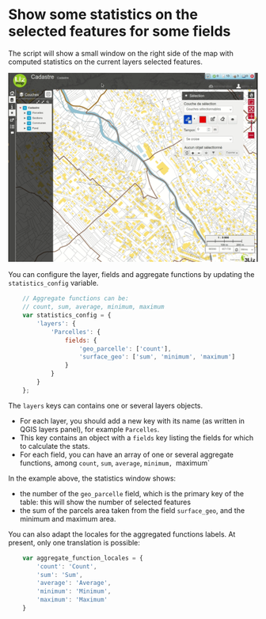 # Show some statistics on the selected features for some fields

The script will show a small window on the right side of the map with computed statistics on the current layers selected features.

![Show statistics on selection GIF demo](./show_statistics_on_selection.gif)

You can configure the layer, fields and aggregate functions by updating the `statistics_config` variable.

```javascript
    // Aggregate functions can be:
    // count, sum, average, minimum, maximum
    var statistics_config = {
        'layers': {
            'Parcelles': {
                fields: {
                    'geo_parcelle': ['count'],
                    'surface_geo': ['sum', 'minimum', 'maximum']
                }
            }
        }
    };
```

The `layers` keys can contains one or several layers objects.

* For each layer, you should add a new key with its name (as written in QGIS layers panel), for example `Parcelles`.
* This key contains an object with a `fields` key listing the fields for which to calculate the stats.
* For each field, you can have an array of one or several aggregate functions, among `count`, `sum`, `average`, `minimum, `maximum`

In the example above, the statistics window shows:

* the number of the `geo_parcelle` field, which is the primary key of the table: this will show the number of selected features
* the sum of the parcels area taken from the field `surface_geo`, and the minimum and maximum area.

You can also adapt the locales for the aggregated functions labels. At present, only one translation is possible:

```javascript
    var aggregate_function_locales = {
        'count': 'Count',
        'sum': 'Sum',
        'average': 'Average',
        'minimum': 'Minimum',
        'maximum': 'Maximum'
    }
```
